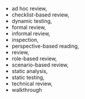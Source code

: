 - ad hoc review, 
- checklist-based review, 
- dynamic testing, 
- formal review, 
- informal review, 
- inspection, 
- perspective-based reading, 
- review,
- role-based review, 
- scenario-based review, 
- static analysis, 
- static testing, 
- technical review, 
- walkthrough